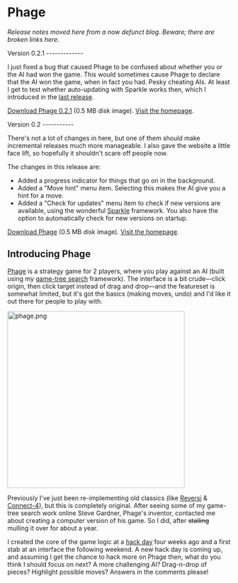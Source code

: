 Phage
=====

*Release notes moved here from a now defunct blog. Beware; there are broken links here.*

Version 0.2.1 -------------

I just fixed a bug that caused Phage to be confused about whether you or the AI had won
the game. This would sometimes cause Phage to declare that the AI won the game, when in
fact you had. Pesky cheating AIs. At least I get to test whether auto-updating with
Sparkle works then, which I introduced in the [last release](/2007/04/26/phage-02/).

[Download Phage 0.2.1](http://code.brautaset.org/Phage/download/Phage_0.2.1.dmg) (0.5 MB
disk image). [Visit the homepage](http://code.brautaset.org/Phage/).

Version 0.2 -----------

There's not a lot of changes in here, but one of them should make incremental releases
much more manageable. I also gave the website a little face lift, so hopefully it
shouldn't scare off people now.

The changes in this release are:

* Added a progress indicator for things that go on in the background.
* Added a "Move hint" menu item. Selecting this makes the AI give you a hint for a move.
* Added a "Check for updates" menu item to check if new versions are available, using the
wonderful [Sparkle](http://sparkle.andymatuschak.org/) framework. You also have the option
to automatically check for new versions on startup.


[Download Phage](http://code.brautaset.org/Phage/download/Phage_0.2.dmg) (0.5 MB disk
image). [Visit the homepage](http://code.brautaset.org/Phage/).

Introducing Phage
-----------------

[Phage](http://code.brautaset.org/Phage/) is a strategy game for 2 players, where you play
against an AI (built using my [game-tree search](http://code.brautaset.org/SBAlphaBeta)
framework). The interface is a bit crude&mdash;click origin, then click target instead of
drag and drop&mdash;and the featureset is somewhat limited, but it's got the basics
(making moves, undo) and I'd like it out there for people to play with.

<img src="http://blog.brautaset.org/files/2007/03/phage.png" border="0" width="400"
alt="phage.png" align="" />

Previously I've just been re-implementing old classics (like
[Reversi](http://code.brautaset.org/CocoaGames/Desdemona.dmg) &amp;
[Connect-4](http://code.brautaset.org/CocoaGames/Puck.dmg)), but this is completely
original.  After seeing some of my game-tree search work online Steve Gardner, Phage's
inventor, contacted me about creating a computer version of his game. So I did, after
<del>stalling</del> mulling it over for about a year.

I created the core of the game logic at a [hack
day](http://fotango.com/blog/2006/11/24/hackdays) four weeks ago and a first stab at an
interface the following weekend. A new hack day is coming up, and assuming I get the
chance to hack more on Phage then, what do you think I should focus on next? A more
challenging AI? Drag-n-drop of pieces? Highlight possible moves? Answers in the comments
please!
